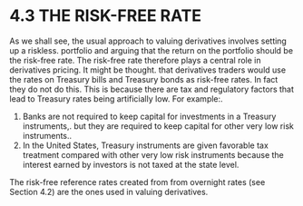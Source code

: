 # 4.3 THE RISK-FREE RATE  

As we shall see, the usual approach to valuing derivatives involves setting up a riskless. portfolio and arguing that the return on the portfolio should be the risk-free rate. The risk-free rate therefore plays a central role in derivatives pricing. It might be thought. that derivatives traders would use the rates on Treasury bills and Treasury bonds as risk-free rates. In fact they do not do this. This is because there are tax and regulatory factors that lead to Treasury rates being artificially low. For example:.  

1. Banks are not required to keep capital for investments in a Treasury instruments,. but they are required to keep capital for other very low risk instruments..   
2. In the United States, Treasury instruments are given favorable tax treatment compared with other very low risk instruments because the interest earned by investors is not taxed at the state level.  

The risk-free reference rates created from from overnight rates (see Section 4.2) are the ones used in valuing derivatives.  
